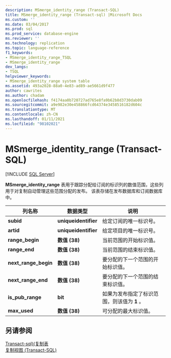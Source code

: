 ```yaml
---
description: MSmerge_identity_range (Transact-SQL)
title: MSmerge_identity_range (Transact-sql) |Microsoft Docs
ms.custom: ''
ms.date: 03/04/2017
ms.prod: sql
ms.prod_service: database-engine
ms.reviewer: ''
ms.technology: replication
ms.topic: language-reference
f1_keywords:
- MSmerge_identity_range_TSQL
- MSmerge_identity_range
dev_langs:
- TSQL
helpviewer_keywords:
- MSmerge_identity_range system table
ms.assetid: 493a2028-88a0-4e83-ad89-ae5661d9f477
author: cawrites
ms.author: chadam
ms.openlocfilehash: f4174aa0b720727ad765e8fa9b62b8d3730dab09
ms.sourcegitcommit: a9e982e30e458866fcd64374e3458516182d604c
ms.translationtype: MT
ms.contentlocale: zh-CN
ms.lasthandoff: 01/11/2021
ms.locfileid: "98102021"
---
```

# <a name="msmerge_identity_range-transact-sql"></a>MSmerge_identity_range (Transact-SQL)
[!INCLUDE [SQL Server](../../includes/applies-to-version/sqlserver.md)]

  **MSmerge_identity_range** 表用于跟踪分配给订阅的标识列的数值范围，这些列用于对复制自动管理这些范围分配的发布。 该表存储在发布数据库和订阅数据库中。  
  
|列名称|数据类型|说明|  
|-----------------|---------------|-----------------|  
|**subid**|**uniqueidentifier**|给定订阅的唯一标识号。|  
|**artid**|**uniqueidentifier**|给定项目的唯一标识号。|  
|**range_begin**|**数值 (38)**|当前范围的开始标识值。|  
|**range_end**|**数值 (38)**|当前范围的结束标识值。|  
|**next_range_begin**|**数值 (38)**|要分配的下一个范围的开始标识值。|  
|**next_range_end**|**数值 (38)**|要分配的下一个范围的结束标识值。|  
|**is_pub_range**|**bit**|如果为发布指定了标识范围，则该值为 **1** 。|  
|**max_used**|**数值 (38)**|可分配的最大标识值。|  
  
## <a name="see-also"></a>另请参阅  
 [Transact-sql&#41;&#40;复制表 ](../../relational-databases/system-tables/replication-tables-transact-sql.md)   
 [复制视图 (Transact-SQL)](../../relational-databases/system-views/replication-views-transact-sql.md)  
  
  
